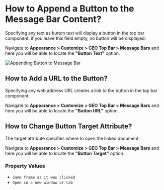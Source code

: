 # How to Append a Button to the Message Bar Content?

Specifying any text as button text will display a button in the top bar component. if you leave this field empty, no button will be displayed.

Navigate to **Appearance > Customize > GEO Top Bar > Message Bars** and here you will be able to locate the **"Button Text"** option.

![Appending Button to Message Bar](http://res.cloudinary.com/mypreview/image/upload/v1492288085/appending-button-to-message-bar_ofswkx.gif)

## How to Add a URL to the Button?

Specifying any web address URL creates a link to the button in the top bar component.

Navigate to **Appearance > Customize > GEO Top Bar > Message Bars** and here you will be able to locate the **"Button URL"** option.

## How to Change Button Target Attribute?

The target attribute specifies where to open the linked document.

Navigate to **Appearance > Customize > GEO Top Bar > Message Bars** and here you will be able to locate the **"Button Target"** option.

### Property Values

* ```Same frame as it was clicked```
* ```Open in a new window or tab```
